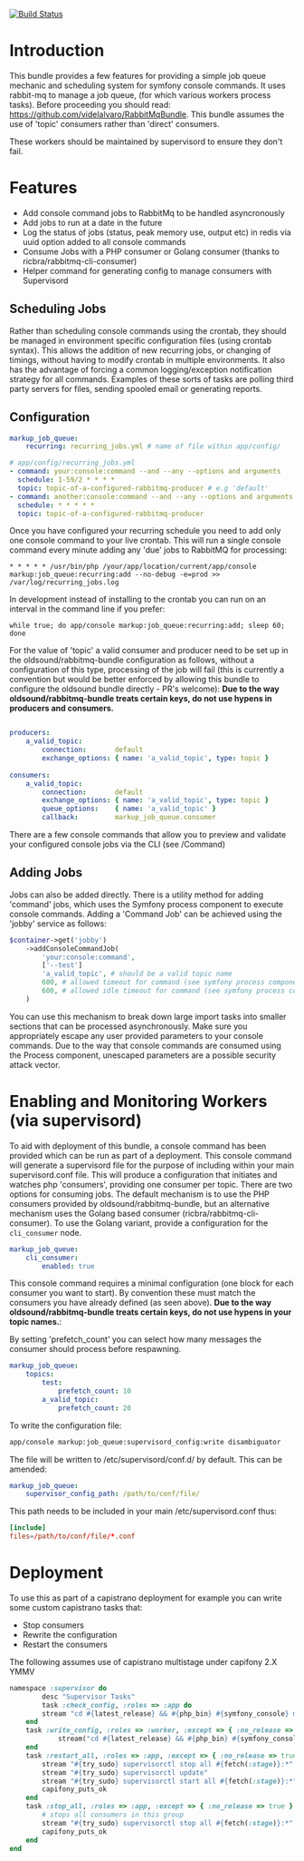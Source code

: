 [![Build Status](https://api.travis-ci.org/usemarkup/JobQueueBundle.svg)](http://travis-ci.org/usemarkup/JobQueueBundle)

Introduction
============

This bundle provides a few features for providing a simple job queue mechanic and scheduling system for symfony console commands.
It uses rabbit-mq to manage a job queue, (for which various workers process tasks). Before proceeding you should read: https://github.com/videlalvaro/RabbitMqBundle.
This bundle assumes the use of 'topic' consumers rather than 'direct' consumers.

These workers should be maintained by supervisord to ensure they don't fail. 

Features
============
- Add console command jobs to RabbitMq to be handled asyncronously
- Add jobs to run at a date in the future
- Log the status of jobs (status, peak memory use, output etc) in redis via uuid option added to all console commands
- Consume Jobs with a PHP consumer or Golang consumer (thanks to ricbra/rabbitmq-cli-consumer)
- Helper command for generating config to manage consumers with Supervisord

Scheduling Jobs
---------------

Rather than scheduling console commands using the crontab, they should be managed in environment specific configuration files (using crontab syntax). This allows the addition of new recurring jobs, or changing of timings, without having to modify crontab in multiple environments. It also has the advantage of forcing a common logging/exception notification strategy for all commands. Examples of these sorts of tasks are polling third party servers for files, sending spooled email or generating reports.


Configuration
-------------

```yml
markup_job_queue:
    recurring: recurring_jobs.yml # name of file within app/config/
```

```yml
# app/config/recurring_jobs.yml
- command: your:console:command --and --any --options and arguments
  schedule: 1-59/2 * * * *
  topic: topic-of-a-configured-rabbitmq-producer # e.g 'default'
- command: another:console:command --and --any --options and arguments
  schedule: * * * * *
  topic: topic-of-a-configured-rabbitmq-producer
```

Once you have configured your recurring schedule you need to add only one console command to your live crontab.
This will run a single console command every minute adding any 'due' jobs to RabbitMQ for processing:

```vim
* * * * * /usr/bin/php /your/app/location/current/app/console markup:job_queue:recurring:add --no-debug -e=prod >> /var/log/recurring_jobs.log
```

In development instead of installing to the crontab you can run on an interval in the command line if you prefer:

```vim
while true; do app/console markup:job_queue:recurring:add; sleep 60; done
```

For the value of 'topic' a valid consumer and producer need to be set up in the oldsound/rabbitmq-bundle configuration as follows, without a configuration of this type, processing of the job will fail (this is currently a convention but would be better enforced by allowing this bundle to configure the oldsound bundle directly - PR's welcome):
__Due to the way oldsound/rabbitmq-bundle treats certain keys, do not use hypens in producers and consumers.__

```yml

producers:
    a_valid_topic:
        connection:       default
        exchange_options: { name: 'a_valid_topic', type: topic }
                
consumers:
	a_valid_topic:
		connection:       default
		exchange_options: { name: 'a_valid_topic', type: topic }
		queue_options:    { name: 'a_valid_topic' }
		callback:         markup_job_queue.consumer
```

There are a few console commands that allow you to preview and validate your configured console jobs via the CLI (see /Command)

Adding Jobs
-----------

Jobs can also be added directly. There is a utility method for adding 'command' jobs, which uses the Symfony process component to execute console commands. Adding a 'Command Job' can be achieved using the 'jobby' service as follows:

```php
$container->get('jobby')
	->addConsoleCommandJob(
		'your:console:command',
		['--test']
		'a_valid_topic', # should be a valid topic name
		600, # allowed timeout for command (see symfony process component documentation)
		600, # allowed idle timeout for command (see symfony process component documentation)
	)
```

You can use this mechanism to break down large import tasks into smaller sections that can be processed asynchronously. Make sure you appropriately escape any user provided parameters to your console commands. Due to the way that console commands are consumed using the Process component, unescaped parameters are a possible security attack vector.

Enabling and Monitoring Workers (via supervisord)
================

To aid with deployment of this bundle, a console command has been provided which can be run as part of a deployment. This console command will generate a supervisord file for the purpose of including within your main supervisord.conf file. This will produce a configuration that initiates and watches php 'consumers', providing one consumer per topic. There are two options for consuming jobs. The default mechanism is to use the PHP consumers provided by oldsound/rabbitmq-bundle, but an alternative mechanism uses the Golang based consumer (ricbra/rabbitmq-cli-consumer). To use the Golang variant, provide a configuration for the `cli_consumer` node.

```yml
markup_job_queue:
	cli_consumer:
	    enabled: true
```

This console command requires a minimal configuration (one block for each consumer you want to start). By convention these must match the consumers you have already defined (as seen above). __Due to the way oldsound/rabbitmq-bundle treats certain keys, do not use hypens in your topic names.__:

By setting 'prefetch_count' you can select how many messages the consumer should process before respawning.

```yml
markup_job_queue:
	topics:
		test:
			prefetch_count: 10
		a_valid_topic:
			prefetch_count: 20
```

To write the configuration file:

```bash
app/console markup:job_queue:supervisord_config:write disambiguator
```

The file will be written to /etc/supervisord/conf.d/ by default. This can be amended:
```yml
markup_job_queue:
	supervisor_config_path: /path/to/conf/file/
```
This path needs to be included in your main /etc/supervisord.conf thus:
```conf
[include]
files=/path/to/conf/file/*.conf
```

Deployment
================
To use this as part of a capistrano deployment for example you can write some custom capistrano tasks that:

- Stop consumers
- Rewrite the configuration
- Restart the consumers

The following assumes use of capistrano multistage under capifony 2.X YMMV
```ruby
namespace :supervisor do
    	desc "Supervisor Tasks"
    	task :check_config, :roles => :app do
		stream "cd #{latest_release} && #{php_bin} #{symfony_console} markup:job_queue:recurring:check --env=#{symfony_env}"
	end
	task :write_config, :roles => :worker, :except => { :no_release => true } do
	        stream("cd #{latest_release} && #{php_bin} #{symfony_console} markup:job_queue:supervisord_config:write #{fetch(:stage)} --env=#{symfony_env_prod};")
	end
	task :restart_all, :roles => :app, :except => { :no_release => true } do
		stream "#{try_sudo} supervisorctl stop all #{fetch(:stage)}:*"
		stream "#{try_sudo} supervisorctl update"
		stream "#{try_sudo} supervisorctl start all #{fetch(:stage)}:*"
		capifony_puts_ok
	end
	task :stop_all, :roles => :app, :except => { :no_release => true } do
		# stops all consumers in this group
		stream "#{try_sudo} supervisorctl stop all #{fetch(:stage)}:*"
		capifony_puts_ok
	end
end
```
